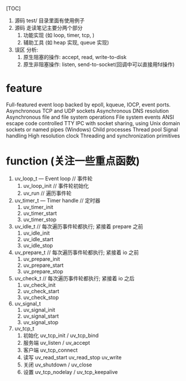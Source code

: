 [TOC]
1. 源码 test/ 目录里面有使用例子
2. 源码 走读笔记主要分两个部分
    1. 功能实现 (如 loop, timer, tcp,  )
    2. 辅助工具 (如 heap 实现, queue 实现)
3. 误区 分析:
    1. 原生阻塞的操作: accept, read, write-to-disk
    2. 原生非阻塞操作: listen, send-to-socket(回调中可以直接用fd操作)

# feature
Full-featured event loop backed by epoll, kqueue, IOCP, event ports.
Asynchronous TCP and UDP sockets
Asynchronous DNS resolution
Asynchronous file and file system operations
File system events
ANSI escape code controlled TTY
IPC with socket sharing, using Unix domain sockets or named pipes (Windows)
Child processes
Thread pool
Signal handling
High resolution clock
Threading and synchronization primitives

# function (关注一些重点函数)
1. uv_loop_t — Event loop     // 事件轮
    1. uv_loop_init   // 事件轮初始化
    2. uv_run         // 遍历事件轮
2. uv_timer_t  — Timer handle // 定时器
    1. uv_timer_init
    2. uv_timer_start
    3. uv_timer_stop
3. uv_idle_t          // 每次遍历事件轮都执行; 紧接着 prepare 之前
    1. uv_idle_init
    2. uv_idle_start
    3. uv_idle_stop
4. uv_prepare_t       // 每次遍历事件轮都执行; 紧接着 io 之前
    1. uv_prepare_init
    2. uv_prepare_start
    3. uv_prepare_stop
5. uv_check_t         // 每次遍历事件轮都执行; 紧接着 io 之后
    1. uv_check_init
    2. uv_check_start
    3. uv_check_stop
6. uv_signal_t
    1. uv_signal_init
    2. uv_signal_start
    3. uv_signal_stop
7. uv_tcp_t
    1. 初始化 uv_tcp_init / uv_tcp_bind
    2. 服务端 uv_listen / uv_accept
    3. 客户端 uv_tcp_connect
    4. 读写 uv_read_start uv_read_stop uv_write
    5. 关闭 uv_shutdown / uv_close
    6. 设置 uv_tcp_nodelay / uv_tcp_keepalive